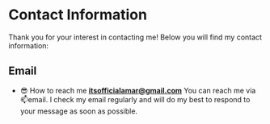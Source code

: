 # Contact Information
Thank you for your interest in contacting me! Below you will find my contact information:
## Email
- 😎 How to reach me **[itsofficialamar@gmail.com](mailto:itsofficialamar@gmail.com)**
You can reach me via 📫email. I check my email regularly and will do my best to respond to your message as soon as possible.

